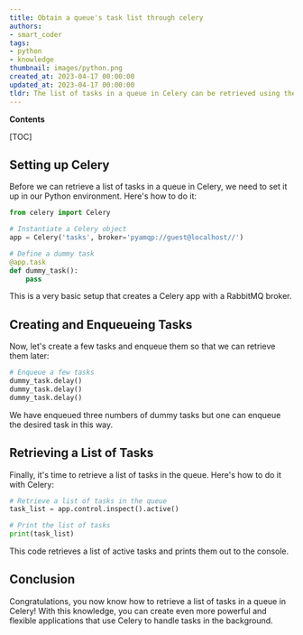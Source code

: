 ```yaml
---
title: Obtain a queue's task list through celery
authors:
- smart_coder
tags:
- python
- knowledge
thumbnail: images/python.png
created_at: 2023-04-17 00:00:00
updated_at: 2023-04-17 00:00:00
tldr: The list of tasks in a queue in Celery can be retrieved using the `celery -A <app\_name> inspect active\_queues` command in the command line.
---
```


**Contents**

[TOC]

## Setting up Celery
Before we can retrieve a list of tasks in a queue in Celery, we need to set it up in our Python environment. Here's how to do it:

```python
from celery import Celery

# Instantiate a Celery object
app = Celery('tasks', broker='pyamqp://guest@localhost//')

# Define a dummy task
@app.task
def dummy_task():
    pass
```

This is a very basic setup that creates a Celery app with a RabbitMQ broker.

## Creating and Enqueueing Tasks
Now, let's create a few tasks and enqueue them so that we can retrieve them later:

```python
# Enqueue a few tasks
dummy_task.delay()
dummy_task.delay()
dummy_task.delay()
```

We have enqueued three numbers of dummy tasks but one can enqueue the desired task in this way.

## Retrieving a List of Tasks
Finally, it's time to retrieve a list of tasks in the queue. Here's how to do it with Celery:

```python
# Retrieve a list of tasks in the queue
task_list = app.control.inspect().active()

# Print the list of tasks
print(task_list)
```

This code retrieves a list of active tasks and prints them out to the console.

## Conclusion
Congratulations, you now know how to retrieve a list of tasks in a queue in Celery! With this knowledge, you can create even more powerful and flexible applications that use Celery to handle tasks in the background.
